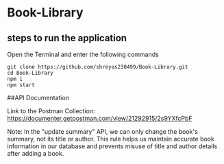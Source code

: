# Book-Library

## steps to run the application
Open the Terminal and enter the following commands
```
git clone https://github.com/shreyas230499/Book-Library.git 
cd Book-Library
npm i
npm start
```

##API Documentation

Link to the Postman Collection:
https://documenter.getpostman.com/view/21292915/2s9YXfcPbF 


Note: In the "update summary" API, we can only change the book's summary, not its title or author. This rule helps us maintain accurate book information in our database and prevents misuse of title and author details after adding a book.
